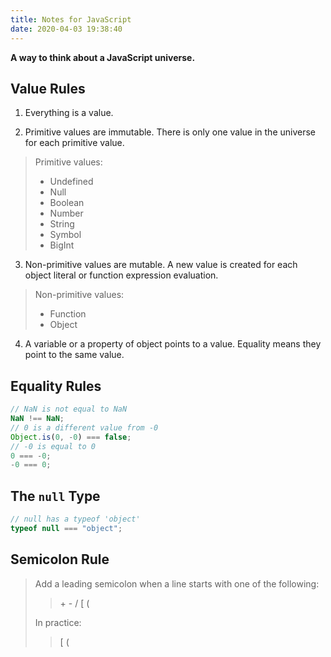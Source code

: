 ```yaml
---
title: Notes for JavaScript
date: 2020-04-03 19:38:40
---
```


**A way to think about a JavaScript universe.**

## Value Rules
1. Everything is a value.

2. Primitive values are immutable. There is only one value in the universe for each primitive value.
> Primitive values:
> - Undefined
> - Null
> - Boolean
> - Number
> - String
> - Symbol
> - BigInt

3. Non-primitive values are mutable. A new value is created for each object literal or function expression evaluation.
> Non-primitive values:
> - Function
> - Object

4. A variable or a property of object points to a value. Equality means they point to the same value.

## Equality Rules

```javascript
// NaN is not equal to NaN
NaN !== NaN;
// 0 is a different value from -0
Object.is(0, -0) === false;
// -0 is equal to 0
0 === -0;
-0 === 0;
```

## The `null` Type
```javascript
// null has a typeof 'object'
typeof null === "object";
```

## Semicolon Rule
> Add a leading semicolon when a line starts with one of the following:
>
> > \+ - / [ (
>
> In practice:
>
> > [ (

